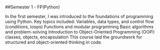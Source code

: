 ##Semester 1 - FP(Python)

In the first semester, I was introduced to the foundations of programming using Python. Key topics included: Variables, data types, and control flow (conditions, loops) Functions and modular programming Basic algorithms and problem-solving Introduction to Object-Oriented Programming (OOP): classes, objects, encapsulation This course laid the groundwork for structured and object-oriented thinking in code.
